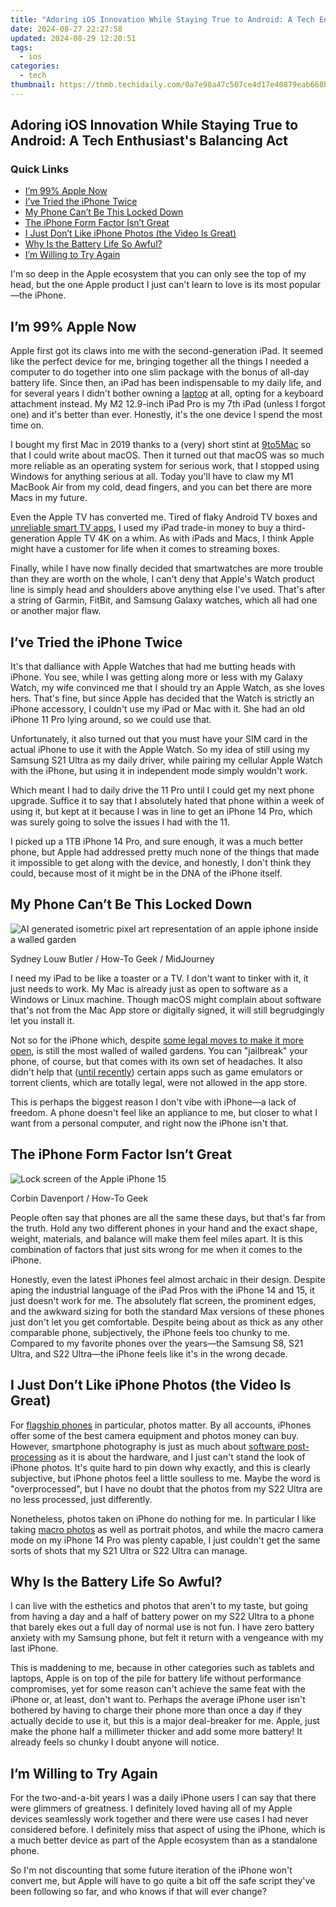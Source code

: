 ```yaml
---
title: "Adoring iOS Innovation While Staying True to Android: A Tech Enthusiast's Balancing Act"
date: 2024-08-27 22:27:58
updated: 2024-08-29 12:20:51
tags:
  - ios
categories:
  - tech
thumbnail: https://thmb.techidaily.com/0a7e98a47c507ce4d17e40879eab668bc44ad83b05fd8fefcba56a2f27460108.jpg
---
```


## Adoring iOS Innovation While Staying True to Android: A Tech Enthusiast's Balancing Act

### Quick Links

* [I’m 99% Apple Now](https://instagram-videos.techidaily.com/updated-2024-approved-instagram-edge-video-cutting-techniques-to-boost-engagement/)
* [I’ve Tried the iPhone Twice](https://instagram-videos.techidaily.com/new-2024-approved-crafting-personalized-instagram-story-sections/)
* [My Phone Can’t Be This Locked Down](https://unlock-android.techidaily.com/in-2024-the-top-5-android-apps-that-use-fingerprint-sensor-to-lock-your-apps-on-infinix-note-30-by-drfone-android/)
* [The iPhone Form Factor Isn’t Great](https://desktop-recording.techidaily.com/vdx-pro-video-capture-an-in-depth-analysis/)
* [I Just Don’t Like iPhone Photos (the Video Is Great)](https://www.howtogeek.com/i-love-apple-products-but-i-wont-ditch-my-android-phone/#i-just-don-rsquo-t-like-iphone-photos-the-video-is-great)
* [Why Is the Battery Life So Awful?](https://tiktok-videos.techidaily.com/updated-2024-approved-mastering-storytelling-anime-influencers-on-tiktok/)
* [I’m Willing to Try Again](https://youtube-videos.techidaily.com/updated-compilation-worlds-leading-youtube-mp3-downloaders/)

 I'm so deep in the Apple ecosystem that you can only see the top of my head, but the one Apple product I just can't learn to love is its most popular—the iPhone.

##  I’m 99% Apple Now

 Apple first got its claws into me with the second-generation iPad. It seemed like the perfect device for me, bringing together all the things I needed a computer to do together into one slim package with the bonus of all-day battery life. Since then, an iPad has been indispensable to my daily life, and for several years I didn't bother owning a [laptop](https://win-dash.techidaily.com/1722972482843-corsair-void-pro-windows-driver-download-and-installation-made-simple/) at all, opting for a keyboard attachment instead. My M2 12.9-inch iPad Pro is my 7th iPad (unless I forgot one) and it's better than ever. Honestly, it's the one device I spend the most time on.

 I bought my first Mac in 2019 thanks to a (very) short stint at [9to5Mac](https://9to5mac.com/author/sydneybutler/) so that I could write about macOS. Then it turned out that macOS was so much more reliable as an operating system for serious work, that I stopped using Windows for anything serious at all. Today you'll have to claw my M1 MacBook Air from my cold, dead fingers, and you can bet there are more Macs in my future.

 Even the Apple TV has converted me. Tired of flaky Android TV boxes and [unreliable smart TV apps](https://screen-sharing-recording.techidaily.com/2024-approved-qualitysnap-video-reporter-checkup/), I used my iPad trade-in money to buy a third-generation Apple TV 4K on a whim. As with iPads and Macs, I think Apple might have a customer for life when it comes to streaming boxes.

 Finally, while I have now finally decided that smartwatches are more trouble than they are worth on the whole, I can't deny that Apple's Watch product line is simply head and shoulders above anything else I've used. That's after a string of Garmin, FitBit, and Samsung Galaxy watches, which all had one or another major flaw.

##  I’ve Tried the iPhone Twice

 It's that dalliance with Apple Watches that had me butting heads with iPhone. You see, while I was getting along more or less with my Galaxy Watch, my wife convinced me that I should try an Apple Watch, as she loves hers. That's fine, but since Apple has decided that the Watch is strictly an iPhone accessory, I couldn't use my iPad or Mac with it. She had an old iPhone 11 Pro lying around, so we could use that.

 Unfortunately, it also turned out that you must have your SIM card in the actual iPhone to use it with the Apple Watch. So my idea of still using my Samsung S21 Ultra as my daily driver, while pairing my cellular Apple Watch with the iPhone, but using it in independent mode simply wouldn't work.

 Which meant I had to daily drive the 11 Pro until I could get my next phone upgrade. Suffice it to say that I absolutely hated that phone within a week of using it, but kept at it because I was in line to get an iPhone 14 Pro, which was surely going to solve the issues I had with the 11.

 I picked up a 1TB iPhone 14 Pro, and sure enough, it was a much better phone, but Apple had addressed pretty much none of the things that made it impossible to get along with the device, and honestly, I don't think they could, because most of it might be in the DNA of the iPhone itself.

##  My Phone Can’t Be This Locked Down

![AI generated isometric pixel art representation of an apple iphone inside a walled garden](https://static1.howtogeekimages.com/wordpress/wp-content/uploads/2024/04/gendowasright_isometric_pixel_art_representation_of_an_apple__d1c8c3ba-aac6-407f-83fd-cdea5c783184_3.png) 

Sydney Louw Butler / How-To Geek / MidJourney

 I need my iPad to be like a toaster or a TV. I don't want to tinker with it, it just needs to work. My Mac is already just as open to software as a Windows or Linux machine. Though macOS might complain about software that's not from the Mac App store or digitally signed, it will still begrudgingly let you install it.

 Not so for the iPhone which, despite [some legal moves to make it more open](https://iphone-unlock.techidaily.com/in-2024-how-to-access-your-apple-iphone-15-when-you-forget-the-passcode-drfone-by-drfone-ios/), is still the most walled of walled gardens. You can "jailbreak" your phone, of course, but that comes with its own set of headaches. It also didn't help that ([until recently](https://tech-revival.techidaily.com/gptzeros-role-spotlight-on-ai-generated-literature/)) certain apps such as game emulators or torrent clients, which are totally legal, were not allowed in the app store.

 This is perhaps the biggest reason I don't vibe with iPhone—a lack of freedom. A phone doesn't feel like an appliance to me, but closer to what I want from a personal computer, and right now the iPhone isn't that.

##  The iPhone Form Factor Isn’t Great

![Lock screen of the Apple iPhone 15](https://static1.howtogeekimages.com/wordpress/wp-content/uploads/2024/04/53212310177_51b1180108_o.jpg) 

Corbin Davenport / How-To Geek

 People often say that phones are all the same these days, but that's far from the truth. Hold any two different phones in your hand and the exact shape, weight, materials, and balance will make them feel miles apart. It is this combination of factors that just sits wrong for me when it comes to the iPhone.

 Honestly, even the latest iPhones feel almost archaic in their design. Despite aping the industrial language of the iPad Pros with the iPhone 14 and 15, it just doesn't work for me. The absolutely flat screen, the prominent edges, and the awkward sizing for both the standard Max versions of these phones just don't let you get comfortable. Despite being about as thick as any other comparable phone, subjectively, the iPhone feels too chunky to me. Compared to my favorite phones over the years—the Samsung S8, S21 Ultra, and S22 Ultra—the iPhone feels like it's in the wrong decade.

##  I Just Don’t Like iPhone Photos (the Video Is Great)

 For [flagship phones](https://driver-install.techidaily.com/combine-hp-envy-5530-drivers-in-your-win10-pcs/) in particular, photos matter. By all accounts, iPhones offer some of the best camera equipment and photos money can buy. However, smartphone photography is just as much about [software post-processing](https://facebook-record-videos.techidaily.com/updated-navigating-the-world-of-webcams-for-high-quality-streams/) as it is about the hardware, and I just can't stand the look of iPhone photos. It's quite hard to pin down why exactly, and this is clearly subjective, but iPhone photos feel a little soulless to me. Maybe the word is "overprocessed", but I have no doubt that the photos from my S22 Ultra are no less processed, just differently.

 Nonetheless, photos taken on iPhone do nothing for me. In particular I like taking [macro photos](https://win11.techidaily.com/hacking-the-lock-screen-windows-11-edition/) as well as portrait photos, and while the macro camera mode on my iPhone 14 Pro was plenty capable, I just couldn't get the same sorts of shots that my S21 Ultra or S22 Ultra can manage.

##  Why Is the Battery Life So Awful?

 I can live with the esthetics and photos that aren't to my taste, but going from having a day and a half of battery power on my S22 Ultra to a phone that barely ekes out a full day of normal use is not fun. I have zero battery anxiety with my Samsung phone, but felt it return with a vengeance with my last iPhone.

 This is maddening to me, because in other categories such as tablets and laptops, Apple is on top of the pile for battery life without performance compromises, yet for some reason can't achieve the same feat with the iPhone or, at least, don't want to. Perhaps the average iPhone user isn't bothered by having to charge their phone more than once a day if they actually decide to use it, but this is a major deal-breaker for me. Apple, just make the phone half a millimeter thicker and add some more battery! It already feels so chunky I doubt anyone will notice.

##  I’m Willing to Try Again

 For the two-and-a-bit years I was a daily iPhone users I can say that there were glimmers of greatness. I definitely loved having all of my Apple devices seamlessly work together and there were use cases I had never considered before. I definitely miss that aspect of using the iPhone, which is a much better device as part of the Apple ecosystem than as a standalone phone.

 So I'm not discounting that some future iteration of the iPhone won't convert me, but Apple will have to go quite a bit off the safe script they've been following so far, and who knows if that will ever change?

<ins class="adsbygoogle"
     style="display:block"
     data-ad-format="autorelaxed"
     data-ad-client="ca-pub-7571918770474297"
     data-ad-slot="1223367746"></ins>



<ins class="adsbygoogle"
     style="display:block"
     data-ad-client="ca-pub-7571918770474297"
     data-ad-slot="8358498916"
     data-ad-format="auto"
     data-full-width-responsive="true"></ins>
